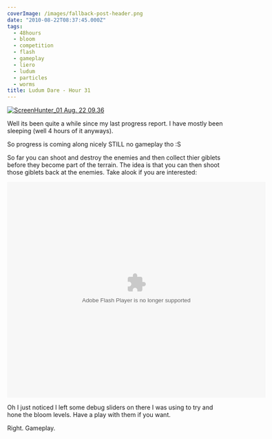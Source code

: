 ```yaml
---
coverImage: /images/fallback-post-header.png
date: "2010-08-22T08:37:45.000Z"
tags:
  - 48hours
  - bloom
  - competition
  - flash
  - gameplay
  - liero
  - ludum
  - particles
  - worms
title: Ludum Dare - Hour 31
---
```


[![](/wp-content/uploads/2010/08/ScreenHunter_01-Aug.-22-09.36.jpg "ScreenHunter_01 Aug. 22 09.36")](/wp-content/uploads/2010/08/ScreenHunter_01-Aug.-22-09.36.jpg)

Well its been quite a while since my last progress report. I have mostly been sleeping (well 4 hours of it anyways).

<!-- more -->

So progress is coming along nicely STILL no gameplay tho :S

So far you can shoot and destroy the enemies and then collect thier giblets before they become part of the terrain. The idea is that you can then shoot those giblets back at the enemies. Take alook if you are interested:

<object style="width: 600px; height: 500px;" classid="clsid:d27cdb6e-ae6d-11cf-96b8-444553540000" width="600" height="500" codebase="https://download.macromedia.com/pub/shockwave/cabs/flash/swflash.cab#version=6,0,40,0"><param name="src" value="https://www.mikecann.co.uk/DumpingGround/ld/18/04/LudumDare18.swf" /><embed style="width: 600px; height: 500px;" type="application/x-shockwave-flash" width="600" height="500" src="https://www.mikecann.co.uk/DumpingGround/ld/18/04/LudumDare18.swf"></embed></object>

Oh I just noticed I left some debug sliders on there I was using to try and hone the bloom levels. Have a play with them if you want.

Right. Gameplay.
